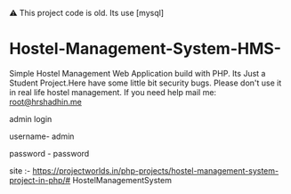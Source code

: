 :warning:
 This project code is old. Its use [mysql]
# Hostel-Management-System-HMS-
Simple Hostel Management Web Application build with PHP.
Its Just a Student Project.Here have some little bit security bugs.
Please don't use it in real life hostel management. 
If you need help mail me: root@hrshadhin.me

admin login

username- admin

password - password


site :- https://projectworlds.in/php-projects/hostel-management-system-project-in-php/# HostelManagementSystem
